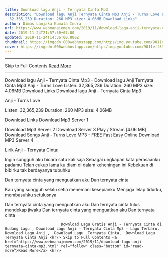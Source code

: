 ```yaml
---
title: Download lagu Anji - Ternyata Cinta Mp3
description: "Download lagu Anji Ternyata Cinta Mp3 Anji - Turns Love Listen:
  32,365,239 Duration: 260 MP3 size: 4.06MB Download Links"
author: Dimas Lanjaka Kumala Indra
url: https://www.webmanajemen.com/2019/11/download-lagu-anji-ternyata-cinta-mp3.html
date: 2019-11-24T21:57:50+07:00
updated: 2019-11-24T14:36:00.000Z
thumbnail: https://imgcdn.000webhostapp.com/https/img.youtube.com/9011eff335f38bda999d2886241e8fd2.jpeg
cover: https://imgcdn.000webhostapp.com/https/img.youtube.com/9011eff335f38bda999d2886241e8fd2.jpeg
---
```


<hr/> Skip to Full Contents <a href="https://www.webmanajemen.com/2019/11/download-lagu-anji-ternyata-cinta-mp3.html" rel="follow" class="button" id="read-more">Read More</a> <hr/> Download lagu Anji - Ternyata Cinta Mp3 - Download lagu Anji Ternyata Cinta Mp3 Anji - Turns Love Listen: 32,365,239 Duration: 260 MP3 size: 4.06MB Download Links Download lagu Anji - Ternyata Cinta Mp3

  Anji - Turns Love 

  Listen: 32,365,239 
  Duration: 260 
  MP3 size: 4.06MB 

  Download Links 
  Download Mp3 Server 1 

  Download Mp3 Server 2 
  Download Server 3 
  Play / Stream [4.06 MB] Download Songs Anji - Turns Love MP3 - FREE Fast Easy Online 
  Download MP3 Server 4 


                             
Lirik Anji - Ternyata Cinta:
                             
Ingin sungguh aku bicara satu kali saja
  Sebagai ungkapan kata perasaanku padamu
  Telah cukup lama ku diam di dalam keheningan ini
  Kebekuan di bibirku tak berdayanya tubuhku
  
  Dan ternyata cinta yang menguatkan aku
  Dan ternyata cinta
  
  Kau yang sungguh selalu setia menemani kesepianku
  Menjaga lelap tidurku, membasuhku setulusnya
  
  Dan ternyata cinta yang menguatkan aku
  Dan ternyata cinta tulus mendekap jiwaku
  Dan ternyata cinta yang menguatkan aku
  Dan ternyata cinta                                 
                                 
                             Download Lagu Gratis Anji - Ternyata Cinta di Gudang Lagu , Download Lagu Anji - Ternyata Cinta Mp3 - Lagu Terbaru.                                                         Download Lagu Anji ,  Download Lagu  Ternyata Cinta,  Download Lagu  Ternyata Cinta Anji <hr/> Skip to Full Contents <a href="https://www.webmanajemen.com/2019/11/download-lagu-anji-ternyata-cinta-mp3.html" rel="follow" class="button" id="read-more">Read More</a> <hr/>